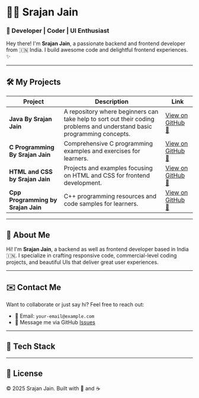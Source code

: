 # 👨‍💻 Srajan Jain

### 🚀 Developer | Coder | UI Enthusiast

Hey there! I'm **Srajan Jain**, a passionate backend and frontend developer from 🇮🇳 India. I build awesome code and delightful frontend experiences. ✨

---

## 🛠 My Projects

| Project | Description | Link |
|--------|-------------|------|
| **Java By Srajan Jain** | A repository where beginners can take help to sort out their coding problems and understand basic programming concepts. | [View on GitHub 🔗](https://github.com/TheSrajanJain/Java-By-Srajan-Jain) |
| **C Programming By Srajan Jain** | Comprehensive C programming examples and exercises for learners. | [View on GitHub 🔗](https://github.com/TheSrajanJain/C-Programming-By-Srajan-Jain) |
| **HTML and CSS by Srajan Jain** | Projects and examples focusing on HTML and CSS for frontend development. | [View on GitHub 🔗](https://github.com/TheSrajanJain/HTML-and-CSS-by-Srajan-Jain) |
| **Cpp Programming by Srajan Jain** | C++ programming resources and code samples for learners. | [View on GitHub 🔗](https://github.com/TheSrajanJain/Cpp-Programming-by-Srajan-Jain) |

---

## 📘 About Me

Hi! I'm **Srajan Jain**, a backend as well as frontend developer based in India 🇮🇳. I specialize in crafting responsive code, commercial-level coding projects, and beautiful UIs that deliver great user experiences.

---

## ✉️ Contact Me

Want to collaborate or just say hi? Feel free to reach out:

- 📧 Email: `your-email@example.com`
- 💬 Message me via GitHub [Issues](https://github.com/TheSrajanJain)

---

## 🧠 Tech Stack

---

## 📜 License

© 2025 Srajan Jain. Built with 💙 and ☕
